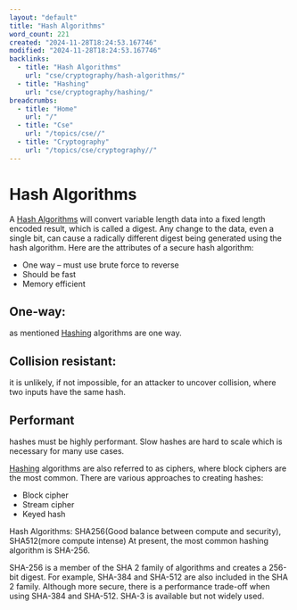 ```yaml
---
layout: "default"
title: "Hash Algorithms"
word_count: 221
created: "2024-11-28T18:24:53.167746"
modified: "2024-11-28T18:24:53.167746"
backlinks:
  - title: "Hash Algorithms"
    url: "cse/cryptography/hash-algorithms/"
  - title: "Hashing"
    url: "cse/cryptography/hashing/"
breadcrumbs:
  - title: "Home"
    url: "/"
  - title: "Cse"
    url: "/topics/cse//"
  - title: "Cryptography"
    url: "/topics/cse/cryptography//"
---
```

# Hash Algorithms

A [Hash Algorithms](docs/cse/cryptography/hash-algorithms/index/) will convert variable length data into a fixed length encoded result, which is called a digest. Any change to the data, even a single bit, can cause a radically different digest being generated using the hash algorithm.
Here are the attributes of a secure hash algorithm:
- One way – must use brute force to reverse
- Should be fast
- Memory efficient

## One-way:
as mentioned [Hashing](docs/cse/cryptography/hashing/index/) algorithms are one way.

## Collision resistant:
it is unlikely, if not impossible, for an attacker to uncover collision, where two inputs have the same hash.

## Performant
hashes must be highly performant. Slow hashes are hard to scale which is necessary for many use cases.

[Hashing](docs/cse/cryptography/hashing/index/) algorithms are also referred to as ciphers, where block ciphers are the most common. There are various approaches to creating hashes:
- Block cipher
- Stream cipher
- Keyed hash

Hash Algorithms: SHA256(Good balance between compute and security), SHA512(more compute intense)
At present, the most common hashing algorithm is SHA-256.

SHA-256 is a member of the SHA 2 family of algorithms and creates a 256-bit digest.
For example, SHA-384 and SHA-512 are also included in the SHA 2 family.
Although more secure, there is a performance trade-off when using SHA-384 and SHA-512.
SHA-3 is available but not widely used.
